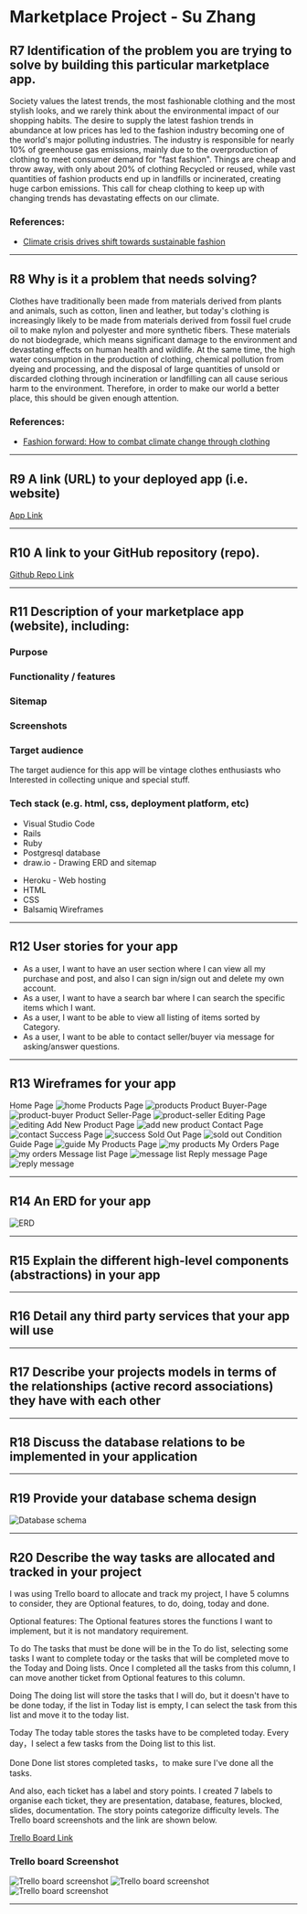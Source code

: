 # Marketplace Project - Su Zhang

## R7 Identification of the problem you are trying to solve by building this particular marketplace app.

Society values the latest trends, the most fashionable clothing and the most stylish looks, and we rarely think about the environmental impact of our shopping habits. The desire to supply the latest fashion trends in abundance at low prices has led to the fashion industry becoming one of the world's major polluting industries. The industry is responsible for nearly 10% of greenhouse gas emissions, mainly due to the overproduction of clothing to meet consumer demand for "fast fashion". Things are cheap and throw away, with only about 20% of clothing Recycled or reused, while vast quantities of fashion products end up in landfills or incinerated, creating huge carbon emissions. This call for cheap clothing to keep up with changing trends has devastating effects on our climate.

### References:

- [Climate crisis drives shift towards sustainable fashion](https://www.wipo.int/ip-outreach/zh/ipday/2020/articles/sustainable_fashion.html)

---

## R8 Why is it a problem that needs solving?

Clothes have traditionally been made from materials derived from plants and animals, such as cotton, linen and leather, but today's clothing is increasingly likely to be made from materials derived from fossil fuel crude oil to make nylon and polyester and more synthetic fibers. These materials do not biodegrade, which means significant damage to the environment and devastating effects on human health and wildlife.
At the same time, the high water consumption in the production of clothing, chemical pollution from dyeing and processing, and the disposal of large quantities of unsold or discarded clothing through incineration or landfilling can all cause serious harm to the environment. Therefore, in order to make our world a better place, this should be given enough attention.

### References:

- [Fashion forward: How to combat climate change through clothing](https://www.imperial.ac.uk/stories/fashion-forward/)


---

## R9 A link (URL) to your deployed app (i.e. website)

[App Link](https://vintagemarket.herokuapp.com/)

---

## R10 A link to your GitHub repository (repo).

[Github Repo Link](https://github.com/coderGirlSu/SuZhang_T2A2)

---

## R11 Description of your marketplace app (website), including:

### Purpose

### Functionality / features

### Sitemap

### Screenshots

### Target audience

The target audience for this app will be vintage clothes enthusiasts who Interested in collecting unique and special stuff.

### Tech stack (e.g. html, css, deployment platform, etc)

- Visual Studio Code
- Rails
- Ruby
- Postgresql database
- draw.io - Drawing ERD and sitemap
<!-- - Stripe - payment platform
- Bootstrap - css framework -->
- Heroku - Web hosting
- HTML
- CSS
- Balsamiq Wireframes

---

## R12 User stories for your app

- As a user, I want to have an user section where I can view all my purchase and post, and also I can sign in/sign out and delete my own account.
- As a user, I want to have a search bar where I can search the specific items which I want.
- As a user, I want to be able to view all listing of items sorted by Category.
- As a user, I want to be able to contact seller/buyer via message for asking/answer questions.






<!-- As a User, I want to be able to see the list of robots on the website, so that I know what robots are available.
As a User, I want to be able to sort and filter the robots, so that I can find robots I am interested in quicker.
As a Signed up User, I want to be able to log into the site, so that I can access my account.
As a Logged in User, I want to sign out, so that I can end my session on the site.
As a Logged in User, I want to edit my information, so that if my information changes I can update it.
As a Logged in User, I want to delete my profile, so that remove my information from the system when I no long want it.
As a Buyer, I want to see my previous purchases, so that I can see what robots I have bought before.
As a Buyer, I want to be able to purchase a robot , so that I can take it home and use it.
As a Buyer, I want to receive a confirmation email, so that I have know the order has gone through and I have record of it.
As a Seller, I want to be able to post robots to sell, so that a buyer can purchase them.
As a Seller, I want to update my robot posts, so that if information is incorrect I can edit it.
As a Seller, I want to remove my robot posts, so that if I no longer want to sell the robot it can be taken off the site .
As a Seller, I want to see all the robots I have posted, so that I know which robots I have put up for sale.
As a Seller, I want to see which robots have been sold, so that I can figure out which are the popular ones.
As a Seller, I want to be able to upload images, so that I can show users what my robot looks like.

As a user, I want to have a profile page where I can easily update myself.
As a user, I want to view all listings, filter listings to find neary-by listings.
As a user, I want to create my ownn listing and be able to manage this individually and also collectively, such as a edit function after a listing is created.
As a user, I want to buy other users' listings using credit card in a safe enviroment.
As a user, I want to be able to delete my own account.
As a user, I want to have confidence that only myself can make modications to my own profile page and any listing I may have.
As a user, I want to be able to view all listings without having to log in to do so.
As a user, I want to be able to contact the app owner if I have any questions or have any complaints
As a user, I want to be able to contact the seller of a listing and ask many questions. -->


---

## R13 Wireframes for your app

Home Page
![home](docs/2.png)
Products Page
![products](docs/3.png)
Product Buyer-Page
![product-buyer](docs/5.png)
Product Seller-Page
![product-seller](docs/6.png)
Editing Page
![editing](docs/7.png)
Add New Product Page
![add new product](docs/8.png)
Contact Page
![contact](docs/9.png)
Success Page
![success](docs/10.png)
Sold Out Page
![sold out](docs/11.png)
Condition Guide Page
![guide](docs/12.png)
My Products Page
![my products](docs/13.png)
My Orders Page
![my orders](docs/14.png)
Message list Page
![message list](docs/15.png)
Reply message Page
![reply message](docs/16.png)

---

## R14 An ERD for your app

![ERD](docs/ERD.png)

---

## R15 Explain the different high-level components (abstractions) in your app

---

## R16 Detail any third party services that your app will use

---

## R17 Describe your projects models in terms of the relationships (active record associations) they have with each other

---

## R18 Discuss the database relations to be implemented in your application


---

## R19 Provide your database schema design


![Database schema](docs/database_schema.png)

---

## R20 Describe the way tasks are allocated and tracked in your project
I was using Trello board to allocate and track my project, I have 5 columns to consider, they are Optional features, to do, doing, today and done. 


Optional features:
The Optional features stores the functions I want to implement, but it is not mandatory requirement. 

To do
The tasks that must be done will be in the To do list, selecting some tasks I want to complete today or the tasks that will be completed move to the Today and Doing lists. Once I completed all the tasks from this column, I can move another ticket from Optional features to this column.

Doing
The doing list will store the tasks that I will do, but it doesn't have to be done today, if the list in Today list is empty, I can select the task from this list and move it to the today list.

Today
The today table stores the tasks have to be completed today. Every day，I select a few tasks from the Doing list to this list.

Done
Done list stores completed tasks，to make sure I've done all the tasks.

And also, each ticket has a label and story points. I created 7 labels to organise each ticket, they are presentation, database, features, blocked, slides, documentation. The story points categorize difficulty levels. The Trello board screenshots and the link are shown below.

[Trello Board Link](https://trello.com/b/D1Iluvdr/marketpalce)

### Trello board Screenshot

![Trello board screenshot](docs/board.png)
![Trello board screenshot](docs/board2.png)
![Trello board screenshot](docs/board3.png)


---